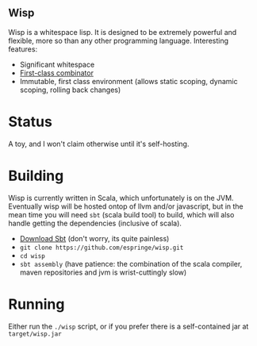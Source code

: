 Wisp
----

Wisp is a whitespace lisp. It is designed to be extremely powerful and flexible, more so than any other programming language. Interesting features:

  * Significant whitespace
  * [First-class combinator](https://secure.wikimedia.org/wikipedia/en/wiki/Fexpr)
  * Immutable, first class environment (allows static scoping, dynamic scoping, rolling back changes)

Status
======
A toy, and I won't claim otherwise until it's self-hosting.


Building
========

Wisp is currently written in Scala, which unfortunately is on the JVM. Eventually wisp will be hosted ontop of llvm and/or javascript, but in the mean time you will need `sbt` (scala build tool) to build, which will also handle getting the dependencies (inclusive of scala).

  * [Download Sbt](http://www.scala-sbt.org/download.html) (don't worry, its quite painless)
  * `git clone https://github.com/espringe/wisp.git`
  * `cd wisp`
  * `sbt assembly` (have patience: the combination of the scala compiler, maven repositories and jvm is wrist-cuttingly slow)


Running
=======

Either run the `./wisp` script, or if you prefer there is a self-contained jar at `target/wisp.jar`




	



